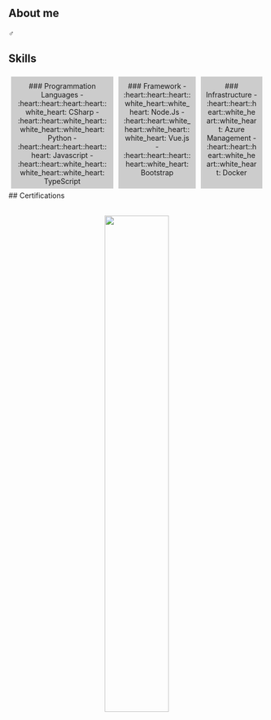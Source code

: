 <style>
    .column {
	  flex: 33.33%;
	  height: 200px;
	  padding: 10px;
	  margin: 5px;
	  background-color: #cccccc;
	  text-align: center;
	}
	.container {
	   display: flex;
	}	
</style>
## About me
:male_sign:
<br/>

## Skills
<div class="container">
    <div class="column">
    ### Programmation Languages
    - :heart::heart::heart::heart::white_heart: CSharp    
    - :heart::heart::white_heart::white_heart::white_heart: Python    
    - :heart::heart::heart::heart::heart:   Javascript    
    - :heart::heart::white_heart::white_heart::white_heart: TypeScript    
    </div>
    <div class="column">
    ### Framework
    - :heart::heart::heart::white_heart::white_heart:   Node.Js
    - :heart::heart::white_heart::white_heart::white_heart:   Vue.js
    - :heart::heart::heart::heart::white_heart: Bootstrap
    </div>
    <div class="column">
    ### Infrastructure
    - :heart::heart::heart::white_heart::white_heart:   Azure Management  
    - :heart::heart::heart::white_heart::white_heart:   Docker    
    </div>
</div>
## Certifications

<br/>
<br/>
<!-- The stat card below is made with https://github.com/anuraghazra/github-readme-stats -->
<p align=center><img align=centre width=50% src="https://github-readme-stats.vercel.app/api?username=kabale&count_private=true&show_icons=true&theme=nord" /></p>
<br>
<br>
